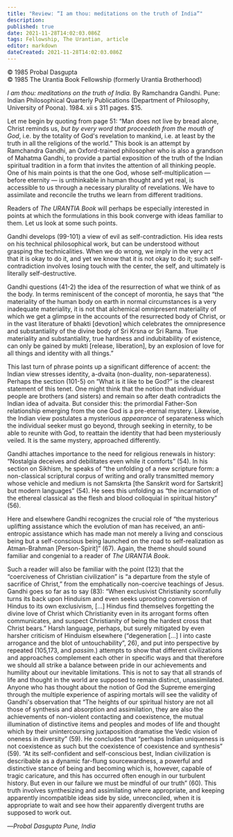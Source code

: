 ```yaml
---
title: "Review: “I am thou: meditations on the truth of India”"
description: 
published: true
date: 2021-11-28T14:02:03.086Z
tags: Fellowship, The Urantian, article
editor: markdown
dateCreated: 2021-11-28T14:02:03.086Z
---
```


<p class="v-card v-sheet theme--light grey lighten-3 px-2">© 1985 Probal Dasgupta<br>© 1985 The Urantia Book Fellowship (formerly Urantia Brotherhood)</p>

_I am thou: meditations on the truth of India._ By Ramchandra Gandhi. Pune: Indian Philosophical Quarterly Publications (Department of Philosophy, University of Poona). 1984. xii s 311 pages. $15.

Let me begin by quoting from page 51: “Man does not live by bread alone, Christ reminds us, _but by every word that proceedeth from the mouth of God_, i.e. by the totality of God's revelation to mankind, i.e. at least by the truth in all the religions of the world.” This book is an attempt by Ramchandra Gandhi, an Oxford-trained philosopher who is also a grandson of Mahatma Gandhi, to provide a partial exposition of the truth of the Indian spiritual tradition in a form that invites the attention of all thinking people. One of his main points is that the one God, whose self-multiplication — before eternity — is unthinkable in human thought and yet real, is accessible to us through a necessary plurality of revelations. We have to assimilate and reconcile the truths we learn from different traditions.

Readers of _The URANTIA Book_ will perhaps be especially interested in points at which the formulations in this book converge with ideas familiar to them. Let us look at some such points.

Gandhi develops (99-101) a view of evil as self-contradiction. His idea rests on his technical philosophical work, but can be understood without grasping the technicalities. When we do wrong, we imply in the very act that it is okay to do it, and yet we know that it is not okay to do it; such self-contradiction involves losing touch with the center, the self, and ultimately is literally self-destructive.

Gandhi questions (41-2) the idea of the resurrection of what we think of as the body. In terms reminiscent of the concept of morontia, he says that “the materiality of the human body on earth in normal circumstances is a very inadequate materiality, it is not that alchemical omnipresent materiality of which we get a glimpse in the accounts of the resurrected body of Christ, or in the vast literature of bhakti [devotion] which celebrates the omnipresence and substantiality of the divine body of Sri Krsna or Sri Rama. True materiality and substantiality, true hardness and indubitability of existence, can only be gained by mukti [release, liberation], by an explosion of love for all things and identity with all things.”

This last turn of phrase points up a significant difference of accent: the Indian view stresses identity, a-dvaita (non-duality, non-separateness). Perhaps the section (101-5) on “What is it like to be God?” is the clearest statement of this tenet. One might think that the notion that individual people are brothers (and sisters) and remain so after death contradicts the Indian idea of advaita. But consider this: the primordial Father-Son relationship emerging from the one God is a pre-eternal mystery. Likewise, the Indian view postulates a mysterious _appearance_ of separateness which the individual seeker must go beyond, through seeking in eternity, to be able to reunite with God, to reattain the identity that had been mysteriously veiled. It is the same mystery, approached differently.

Gandhi attaches importance to the need for religious renewals in history: “Nostalgia deceives and debilitates even while it comforts” (54). In his section on Sikhism, he speaks of “the unfolding of a new scripture form: a non-classical scriptural corpus of writing and orally transmitted memory whose vehicle and medium is not Samskrta [the Sanskrit word for Sartskrit] but modern languages” (54). He sees this unfolding as “the incarnation of the ethereal classical as the flesh and blood colloquial in spiritual history” (56).

Here and elsewhere Gandhi recognizes the crucial role of “the mysterious uplifting assistance which the evolution of man has received, an anti-entropic assistance which has made man not merely a living and conscious being but a self-conscious being launched on the road to self-realization as Atman-Brahman [Person-Spirit]” (67). Again, the theme should sound familiar and congenial to a reader of _The URANTIA Book_.

Such a reader will also be familiar with the point (123) that the “coerciveness of Christian civilization” is “a departure from the style of sacrifice of Christ,” from the emphatically non-coercive teachings of Jesus. Gandhi goes so far as to say (83): “When exclusivist Christianity scornfully turns its back upon Hinduism and even seeks uprooting conversion of Hindus to its own exclusivism, [...] Hindus find themselves forgetting the divine love of Christ which Christianity even in its arrogant forms often communicates, and suspect Christianity of being the hardest cross that Christ bears.” Harsh language, perhaps, but surely mitigated by even harsher criticism of Hinduism elsewhere (“degeneration [...] I into caste arrogance and the blot of untouchability”, 26), and put into perspective by repeated (105,173, and _passim_.) attempts to show that different civilizations and approaches complement each other in specific ways and that therefore we should all strike a balance between pride in our achievements and humility about our inevitable limitations. This is not to say that all strands of life and thought in the world are supposed to remain distinct, unassimilated. Anyone who has thought about the notion of God the Supreme emerging through the multiple experience of aspiring mortals will see the validity of Gandhi's observation that “The heights of our spiritual history are not all those of synthesis and absorption and assimilation, they are also the achievements of non-violent contacting and coexistence, the mutual illumination of distinctive items and peoples and modes of life and thought which by their unintercoursing juxtaposition dramatise the Vedic vision of oneness in diversity” (59). He concludes that “perhaps Indian uniqueness is not coexistence as such but the coexistence of coexistence and synthesis” (59). “At its self-confident and self-conscious best, Indian civilization is describable as a dynamic far-flung sourcewardness, a powerful and distinctive stance of being and becoming which is, however, capable of tragic caricature, and this has occurred often enough in our turbulent history. But even in our failure we must be mindful of our truth” (60). This truth involves synthesizing and assimilating where appropriate, and keeping apparently incompatible ideas side by side, unreconciled, when it is appropriate to wait and see how their apparently divergent truths are supposed to work out.

—_Probal Dasgupta_ 
_Pune, India_